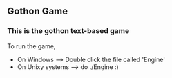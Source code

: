 ## Gothon Game
### This is the gothon text-based game
To run the game,
* On Windows --> Double click the file called 'Engine'
* On Unixy systems --> do ./Engine :)